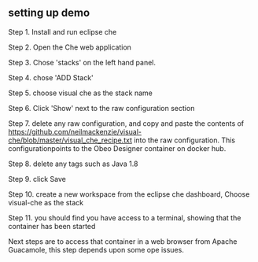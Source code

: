 ## setting up demo

Step 1. Install and run eclipse che

Step 2. Open the Che web application

Step 3. Chose 'stacks' on the left hand panel.

Step 4. chose 'ADD Stack'

Step 5. choose visual che as the stack name

Step 6. Click 'Show' next to the raw configuration section

Step 7. delete any raw configuration, and copy and paste the contents of  https://github.com/neilmackenzie/visual-che/blob/master/visual_che_recipe.txt into the raw configuration. This configurationpoints to the Obeo Designer container on docker hub.

Step 8. delete any tags such as Java 1.8

Step 9. click Save

Step 10. create a new workspace from the eclipse che dashboard, Choose visual-che as the stack

Step 11. you should find you have access to a terminal, showing that the container has been started

Next steps are to access that container in a web browser from Apache Guacamole, this step depends upon some ope issues.
